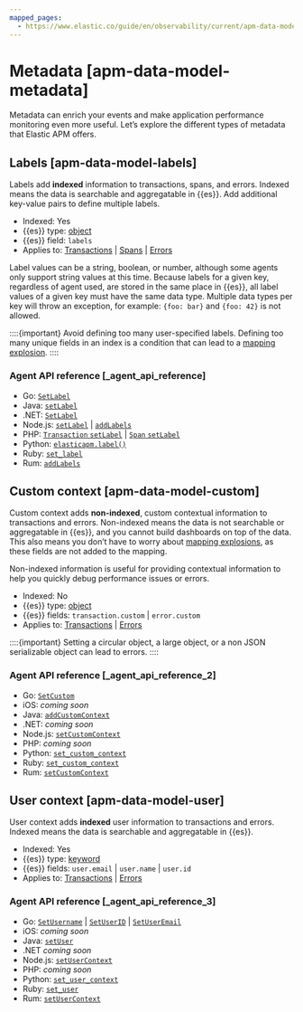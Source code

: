 ```yaml
---
mapped_pages:
  - https://www.elastic.co/guide/en/observability/current/apm-data-model-metadata.html
---
```


# Metadata [apm-data-model-metadata]

Metadata can enrich your events and make application performance monitoring even more useful. Let’s explore the different types of metadata that Elastic APM offers.


## Labels [apm-data-model-labels] 

Labels add **indexed** information to transactions, spans, and errors. Indexed means the data is searchable and aggregatable in {{es}}. Add additional key-value pairs to define multiple labels.

* Indexed: Yes
* {{es}} type: [object](https://www.elastic.co/guide/en/elasticsearch/reference/current/object.html)
* {{es}} field: `labels`
* Applies to: [Transactions](transactions.md) | [Spans](spans.md) | [Errors](errors.md)

Label values can be a string, boolean, or number, although some agents only support string values at this time. Because labels for a given key, regardless of agent used, are stored in the same place in {{es}}, all label values of a given key must have the same data type. Multiple data types per key will throw an exception, for example: `{foo: bar}` and `{foo: 42}` is not allowed.

::::{important} 
Avoid defining too many user-specified labels. Defining too many unique fields in an index is a condition that can lead to a [mapping explosion](../../../manage-data/data-store/mapping.md#mapping-limit-settings).
::::



### Agent API reference [_agent_api_reference] 

* Go: [`SetLabel`](https://www.elastic.co/guide/en/apm/agent/go/{{apm-go-branch}}/api.html#context-set-label)
* Java: [`setLabel`](https://www.elastic.co/guide/en/apm/agent/java/{{apm-java-branch}}/public-api.html#api-transaction-add-tag)
* .NET: [`SetLabel`](https://www.elastic.co/guide/en/apm/agent/dotnet/{{apm-dotnet-branch}}/public-api.html#api-transaction-set-label)
* Node.js: [`setLabel`](https://www.elastic.co/guide/en/apm/agent/nodejs/{{apm-node-branch}}/agent-api.html#apm-set-label) | [`addLabels`](https://www.elastic.co/guide/en/apm/agent/nodejs/{{apm-node-branch}}/agent-api.html#apm-add-labels)
* PHP: [`Transaction` `setLabel`](https://www.elastic.co/guide/en/apm/agent/php/current/public-api.html#api-transaction-interface-set-label) | [`Span` `setLabel`](https://www.elastic.co/guide/en/apm/agent/php/current/public-api.html#api-span-interface-set-label)
* Python: [`elasticapm.label()`](https://www.elastic.co/guide/en/apm/agent/python/{{apm-py-branch}}/api.html#api-label)
* Ruby:  [`set_label`](https://www.elastic.co/guide/en/apm/agent/ruby/{{apm-ruby-branch}}/api.html#api-agent-set-label)
* Rum: [`addLabels`](https://www.elastic.co/guide/en/apm/agent/rum-js/{{apm-rum-branch}}/agent-api.html#apm-add-labels)


## Custom context [apm-data-model-custom] 

Custom context adds **non-indexed**, custom contextual information to transactions and errors. Non-indexed means the data is not searchable or aggregatable in {{es}}, and you cannot build dashboards on top of the data. This also means you don’t have to worry about [mapping explosions](../../../manage-data/data-store/mapping.md#mapping-limit-settings), as these fields are not added to the mapping.

Non-indexed information is useful for providing contextual information to help you quickly debug performance issues or errors.

* Indexed: No
* {{es}} type: [object](https://www.elastic.co/guide/en/elasticsearch/reference/current/object.html)
* {{es}} fields: `transaction.custom` | `error.custom`
* Applies to: [Transactions](transactions.md) | [Errors](errors.md)

::::{important} 
Setting a circular object, a large object, or a non JSON serializable object can lead to errors.
::::



### Agent API reference [_agent_api_reference_2] 

* Go: [`SetCustom`](https://www.elastic.co/guide/en/apm/agent/go/{{apm-go-branch}}/api.html#context-set-custom)
* iOS: *coming soon*
* Java: [`addCustomContext`](https://www.elastic.co/guide/en/apm/agent/java/{{apm-java-branch}}/public-api.html#api-transaction-add-custom-context)
* .NET: *coming soon*
* Node.js: [`setCustomContext`](https://www.elastic.co/guide/en/apm/agent/nodejs/{{apm-node-branch}}/agent-api.html#apm-set-custom-context)
* PHP: *coming soon*
* Python: [`set_custom_context`](https://www.elastic.co/guide/en/apm/agent/python/{{apm-py-branch}}/api.html#api-set-custom-context)
* Ruby: [`set_custom_context`](https://www.elastic.co/guide/en/apm/agent/ruby/{{apm-ruby-branch}}/api.html#api-agent-set-custom-context)
* Rum: [`setCustomContext`](https://www.elastic.co/guide/en/apm/agent/rum-js/{{apm-rum-branch}}/agent-api.html#apm-set-custom-context)


## User context [apm-data-model-user] 

User context adds **indexed** user information to transactions and errors. Indexed means the data is searchable and aggregatable in {{es}}.

* Indexed: Yes
* {{es}} type: [keyword](https://www.elastic.co/guide/en/elasticsearch/reference/current/keyword.html)
* {{es}} fields: `user.email` | `user.name` | `user.id`
* Applies to: [Transactions](transactions.md) | [Errors](errors.md)


### Agent API reference [_agent_api_reference_3] 

* Go: [`SetUsername`](https://www.elastic.co/guide/en/apm/agent/go/{{apm-go-branch}}/api.html#context-set-username) | [`SetUserID`](https://www.elastic.co/guide/en/apm/agent/go/{{apm-go-branch}}/api.html#context-set-user-id) | [`SetUserEmail`](https://www.elastic.co/guide/en/apm/agent/go/{{apm-go-branch}}/api.html#context-set-user-email)
* iOS: *coming soon*
* Java: [`setUser`](https://www.elastic.co/guide/en/apm/agent/java/{{apm-java-branch}}/public-api.html#api-transaction-set-user)
* .NET *coming soon*
* Node.js: [`setUserContext`](https://www.elastic.co/guide/en/apm/agent/nodejs/{{apm-node-branch}}/agent-api.html#apm-set-user-context)
* PHP: *coming soon*
* Python: [`set_user_context`](https://www.elastic.co/guide/en/apm/agent/python/{{apm-py-branch}}/api.html#api-set-user-context)
* Ruby: [`set_user`](https://www.elastic.co/guide/en/apm/agent/ruby/{{apm-ruby-branch}}/api.html#api-agent-set-user)
* Rum: [`setUserContext`](https://www.elastic.co/guide/en/apm/agent/rum-js/{{apm-rum-branch}}/agent-api.html#apm-set-user-context)

